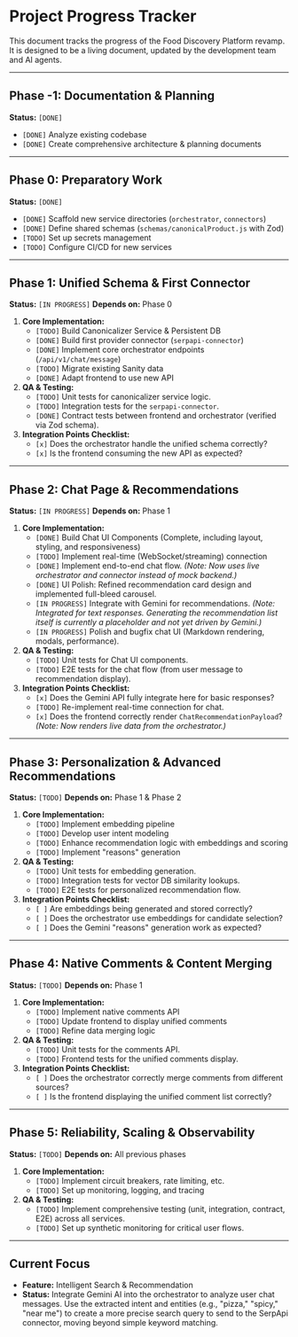 # Project Progress Tracker

This document tracks the progress of the Food Discovery Platform revamp. It is designed to be a living document, updated by the development team and AI agents.

---

## Phase -1: Documentation & Planning

**Status:** `[DONE]`

- `[DONE]` Analyze existing codebase
- `[DONE]` Create comprehensive architecture & planning documents

---

## Phase 0: Preparatory Work

**Status:** `[DONE]`

- `[DONE]` Scaffold new service directories (`orchestrator`, `connectors`)
- `[DONE]` Define shared schemas (`schemas/canonicalProduct.js` with Zod)
- `[TODO]` Set up secrets management
- `[TODO]` Configure CI/CD for new services

---

## Phase 1: Unified Schema & First Connector

**Status:** `[IN PROGRESS]`
**Depends on:** Phase 0

1.  **Core Implementation:**
    - `[TODO]` Build Canonicalizer Service & Persistent DB
    - `[DONE]` Build first provider connector (`serpapi-connector`)
    - `[DONE]` Implement core orchestrator endpoints (`/api/v1/chat/message`)
    - `[TODO]` Migrate existing Sanity data
    - `[DONE]` Adapt frontend to use new API
2.  **QA & Testing:**
    - `[TODO]` Unit tests for canonicalizer service logic.
    - `[TODO]` Integration tests for the `serpapi-connector`.
    - `[DONE]` Contract tests between frontend and orchestrator (verified via Zod schema).
3.  **Integration Points Checklist:**
    - `[x]` Does the orchestrator handle the unified schema correctly?
    - `[x]` Is the frontend consuming the new API as expected?

---

## Phase 2: Chat Page & Recommendations

**Status:** `[IN PROGRESS]`
**Depends on:** Phase 1

1.  **Core Implementation:**
    - `[DONE]` Build Chat UI Components (Complete, including layout, styling, and responsiveness)
    - `[TODO]` Implement real-time (WebSocket/streaming) connection
    - `[DONE]` Implement end-to-end chat flow. *(Note: Now uses live orchestrator and connector instead of mock backend.)*
    - `[DONE]` UI Polish: Refined recommendation card design and implemented full-bleed carousel.
    - `[IN PROGRESS]` Integrate with Gemini for recommendations. *(Note: Integrated for text responses. Generating the recommendation list itself is currently a placeholder and not yet driven by Gemini.)*
    - `[IN PROGRESS]` Polish and bugfix chat UI (Markdown rendering, modals, performance).
2.  **QA & Testing:**
    - `[TODO]` Unit tests for Chat UI components.
    - `[TODO]` E2E tests for the chat flow (from user message to recommendation display).
3.  **Integration Points Checklist:**
    - `[x]` Does the Gemini API fully integrate here for basic responses?
    - `[TODO]` Re-implement real-time connection for chat.
    - `[x]` Does the frontend correctly render `ChatRecommendationPayload`? *(Note: Now renders live data from the orchestrator.)*

---

## Phase 3: Personalization & Advanced Recommendations

**Status:** `[TODO]`
**Depends on:** Phase 1 & Phase 2

1.  **Core Implementation:**
    - `[TODO]` Implement embedding pipeline
    - `[TODO]` Develop user intent modeling
    - `[TODO]` Enhance recommendation logic with embeddings and scoring
    - `[TODO]` Implement "reasons" generation
2.  **QA & Testing:**
    - `[TODO]` Unit tests for embedding generation.
    - `[TODO]` Integration tests for vector DB similarity lookups.
    - `[TODO]` E2E tests for personalized recommendation flow.
3.  **Integration Points Checklist:**
    - `[ ]` Are embeddings being generated and stored correctly?
    - `[ ]` Does the orchestrator use embeddings for candidate selection?
    - `[ ]` Does the Gemini "reasons" generation work as expected?

---

## Phase 4: Native Comments & Content Merging

**Status:** `[TODO]`
**Depends on:** Phase 1

1.  **Core Implementation:**
    - `[TODO]` Implement native comments API
    - `[TODO]` Update frontend to display unified comments
    - `[TODO]` Refine data merging logic
2.  **QA & Testing:**
    - `[TODO]` Unit tests for the comments API.
    - `[TODO]` Frontend tests for the unified comments display.
3.  **Integration Points Checklist:**
    - `[ ]` Does the orchestrator correctly merge comments from different sources?
    - `[ ]` Is the frontend displaying the unified comment list correctly?

---

## Phase 5: Reliability, Scaling & Observability

**Status:** `[TODO]`
**Depends on:** All previous phases

1.  **Core Implementation:**
    - `[TODO]` Implement circuit breakers, rate limiting, etc.
    - `[TODO]` Set up monitoring, logging, and tracing
2.  **QA & Testing:**
    - `[TODO]` Implement comprehensive testing (unit, integration, contract, E2E) across all services.
    - `[TODO]` Set up synthetic monitoring for critical user flows.

---

## Current Focus

- **Feature:** Intelligent Search & Recommendation
- **Status:** Integrate Gemini AI into the orchestrator to analyze user chat messages. Use the extracted intent and entities (e.g., "pizza," "spicy," "near me") to create a more precise search query to send to the SerpApi connector, moving beyond simple keyword matching.
